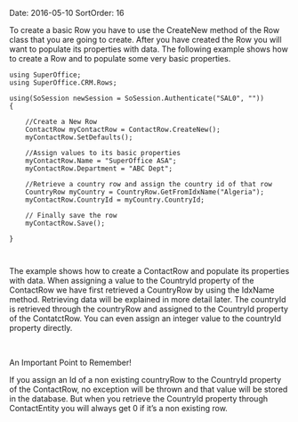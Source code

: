 Date: 2016-05-10
SortOrder: 16

To create a basic Row you have to use the CreateNew method of the Row class that you are going to create. After you have created the Row you will want to populate its properties with data. The following example shows how to create a Row and to populate some very basic properties.

```
using SuperOffice;
using SuperOffice.CRM.Rows;
 
using(SoSession newSession = SoSession.Authenticate("SAL0", ""))
{
 
    //Create a New Row
    ContactRow myContactRow = ContactRow.CreateNew();
    myContactRow.SetDefaults();
 
    //Assign values to its basic properties
    myContactRow.Name = "SuperOffice ASA";
    myContactRow.Department = "ABC Dept";
 
    //Retrieve a country row and assign the country id of that row
    CountryRow myCountry = CountryRow.GetFromIdxName("Algeria");
    myContactRow.CountryId = myCountry.CountryId;
 
    // Finally save the row
    myContactRow.Save();
 
}

 
```

The example shows how to create a ContactRow and populate its properties with data. When assigning a value to the CountryId property of the ContactRow we have first retrieved a CountryRow by using the IdxName method. Retrieving data will be explained in more detail later. The countryId is retrieved through the countryRow and assigned to the CountryId property of the ContatctRow. You can even assign an integer value to the countryId property directly.

 

An Important Point to Remember!

If you assign an Id of a non existing countryRow to the CountryId property of the ContactRow, no exception will be thrown and that value will be stored in the database. But when you retrieve the CountryId property through ContactEntity you will always get 0 if it’s a non existing row.
